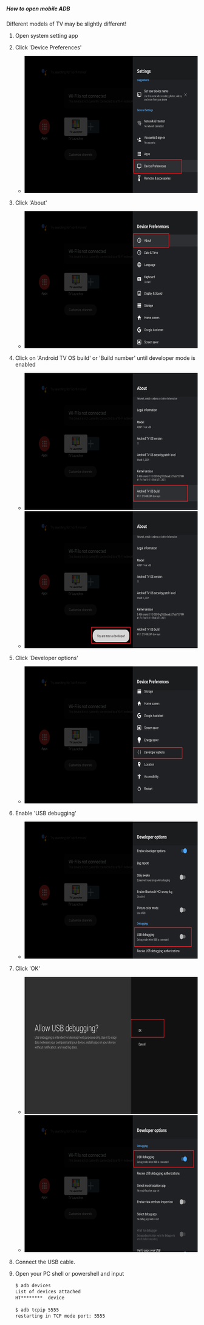 ##### How to open mobile ADB
Different models of TV may be slightly different!
1. Open system setting app
2. Click 'Device Preferences'
   - <img src="./../image/openTVAdb/1.png" width="640" height="360">
3. Click 'About'
   - <img src="./../image/openTVAdb/2.png" width="640" height="360">

4. Click on 'Android TV OS build' or 'Build number' until developer mode is enabled
   - <img src="./../image/openTVAdb/3.png" width="640" height="360">
   - <img src="./../image/openTVAdb/4.png" width="640" height="360">

5. Click 'Developer options'
   - <img src="./../image/openTVAdb/5.png" width="640" height="360">

6. Enable 'USB debugging'
   - <img src="./../image/openTVAdb/6.png" width="640" height="360">

7. Click 'OK'
   - <img src="./../image/openTVAdb/7.png" width="640" height="360">
   - <img src="./../image/openTVAdb/8.png" width="640" height="360">

8.  Connect the USB cable.
9.  Open your PC shell or powershell and input 
    ```
    $ adb devices
    List of devices attached
    HT********	device

    $ adb tcpip 5555
    restarting in TCP mode port: 5555
    ```


